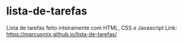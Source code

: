# lista-de-tarefas
Lista de tarefas feito inteiramente com HTML, CSS e Javascript
Link: https://marcusmix.github.io/lista-de-tarefas/
